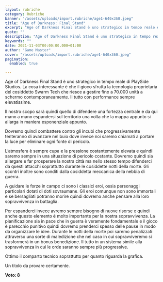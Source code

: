 ```yaml
---
layout: rubriche
category: Rubriche
banner: "/assets/uploads/import.rubriche/age1-640x360.jpeg"
title: "Age of Darkness: Final Stand"
excerpt: "Age of Darkness Final Stand è uno strategico in tempo reale di PlaySide Studios. La cosa interessante è che il gioco sfrutta la tecnologia proprietaria del cosiddetto Swarm Tech che riesce a gestire fino a 70.000 unità a schermo contemporaneamente. Il tutto con performance sempre elevatissime. Il nostro scopo sarà quindi quello di difendere una [&hellip"
quote: ""
description: "Age of Darkness Final Stand è uno strategico in tempo reale di PlaySide Studios. La cosa interessante è che il gioco sfrutta la tecnologia proprietaria del cosiddetto Swarm Tech che riesce a gestire fino a 70.000 unità a schermo contemporaneamente. Il tutto con performance sempre elevatissime. Il nostro scopo sarà quindi quello di difendere una [&hellip"
keywords: ""
date: 2021-11-03T00:00:00.000+01:00
author: "Game Master"
cover: "/assets/uploads/import.rubriche/age1-640x360.jpeg"
pagination:
  enabled: true

---
```


Age of Darkness Final Stand è uno strategico in tempo reale di PlaySide Studios. La cosa interessante è che il gioco sfrutta la tecnologia proprietaria del cosiddetto Swarm Tech che riesce a gestire fino a 70.000 unità a schermo contemporaneamente. Il tutto con performance sempre elevatissime.

Il nostro scopo sarà quindi quello di difendere una fortezza centrale e da qui mano a mano espandersi sul territorio una volta che la mappa appunto si allarga in maniera esponenziale appunto.

Dovremo quindi combattere contro gli incubi che progressivamente tenteranno di avanzare nel buio dove invece noi saremo chiamati a portare la luce per eliminare ogni fonte di pericolo.

L’atmosfera è sempre cupa e la pressione costantemente elevata e quindi saremo sempre in una situazione di pericolo costante. Dovremo quindi sia allargare e far prosperare la nostra città ma nello stesso tempo difenderci da questi attacchi soprattutto durante le cosiddette notti della morte. Gli scontri inoltre sono conditi dalla cosiddetta meccanica della nebbia di guerra.

A guidare le forze in campo ci sono i classici eroi, ossia personaggi particolari dotati di doti sovraumane. Gli eroi comunque non sono immortali e se bersagliati potranno morire quindi dovremo anche pensare alla loro sopravvivenza in battaglia.

Per espanderci invece avremo sempre bisogno di nuove risorse e quindi anche questo elemento è molto importante per la nostra sopravvivenza. La pianificazione sia in pace che in guerra è veramente fondamentale e il gioco è parecchio punitivo quindi dovremo prenderci spesso delle pause in modo da organizzare le idee. Durante le notti della morte poi saremo penalizzati attraverso una sorte di maledizione che nel caso in cui sopravviveremo si trasformerà in un bonus benedizione. Il tutto in un sistema simile alla sopravvivenza in cui le orde saranno sempre più progressive.

Ottimo il comparto tecnico soprattutto per quanto riguarda la grafica.

Un titolo da provare certamente.

**Voto: 8**